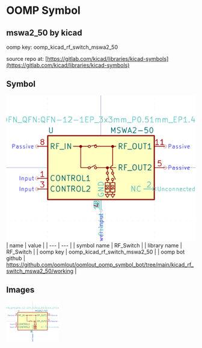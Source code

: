 # OOMP Symbol  
## mswa2_50  by kicad  
  
oomp key: oomp_kicad_rf_switch_mswa2_50  
  
source repo at: [https://gitlab.com/kicad/libraries/kicad-symbols](https://gitlab.com/kicad/libraries/kicad-symbols)  
## Symbol  
  
[![working.png](working_600.png)](working.png)  
| name | value | 
| --- | --- | 
| symbol name | RF_Switch | 
| library name | RF_Switch | 
| oomp key | oomp_kicad_rf_switch_mswa2_50 | 
| oomp bot github | https://github.com/oomlout/oomlout_oomp_symbol_bot/tree/main/kicad_rf_switch_mswa2_50/working | 
## Images  
  
[![working.png](working_140.png)](working.png)  
